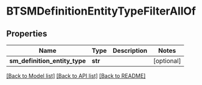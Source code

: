 # BTSMDefinitionEntityTypeFilterAllOf

## Properties
Name | Type | Description | Notes
------------ | ------------- | ------------- | -------------
**sm_definition_entity_type** | **str** |  | [optional] 

[[Back to Model list]](../README.md#documentation-for-models) [[Back to API list]](../README.md#documentation-for-api-endpoints) [[Back to README]](../README.md)


